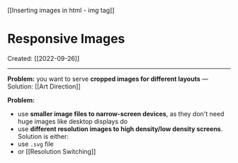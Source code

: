 [[Inserting images in html - img tag]]

# Responsive Images
Created:  [[2022-09-26]]

---
**Problem:** you want to serve **cropped images for different layouts** — 
Solution: [[Art Direction]]



**Problem:**
- use **smaller image files to narrow-screen devices**, as they don't need huge images like desktop displays do
- use **different resolution images to high density/low density screens**. 
Solution is either:
- use `.svg` file
- or [[Resolution Switching]]













